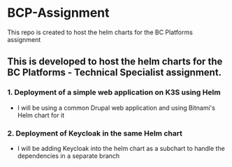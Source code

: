 # BCP-Assignment
This repo is created to host the helm charts for the BC Platforms assignment


## This is developed to host the helm charts for the BC Platforms - Technical Specialist assignment.

### 1. Deployment of a simple web application on K3S using Helm

- I will be using a common Drupal web application and using Bitnami's Helm chart for it


### 2. Deployment of Keycloak in the same Helm chart

- I will be adding Keycloak into the helm chart as a subchart to handle the dependencies in a separate branch